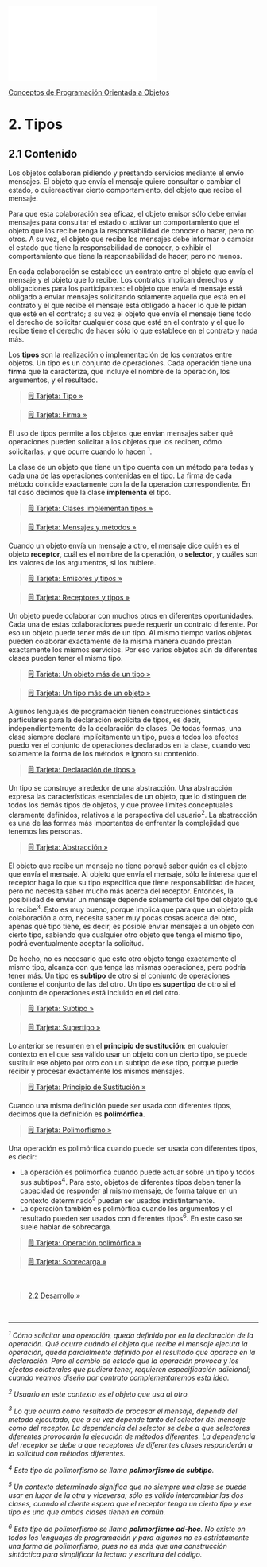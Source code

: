 ![UCU](../../Tarjetas/Tipos/logo-ucu.md)

[Conceptos de Programación Orientada a Objetos](../../)


# 2. Tipos

## 2.1 Contenido
Los objetos colaboran pidiendo y prestando servicios mediante el envío mensajes. El objeto que envía el mensaje quiere consultar o cambiar el estado, o quiereactivar cierto comportamiento, del objeto que recibe
el mensaje.

Para que esta colaboración sea eficaz, el objeto emisor sólo debe enviar mensajes para consultar el estado o
activar un comportamiento que el objeto que los recibe tenga la responsabilidad de conocer o hacer, pero no
otros. A su vez, el objeto que recibe los mensajes debe informar o cambiar el estado que tiene la responsabilidad de conocer, o exhibir el comportamiento que tiene la responsabilidad de hacer, pero no menos.

En cada colaboración se establece un contrato entre el objeto que envía el mensaje y el objeto que lo recibe. Los contratos implican derechos y obligaciones para los participantes: el objeto que envía el mensaje está obligado a enviar mensajes solicitando solamente aquello que está en el contrato y el que recibe el mensaje está obligado a hacer lo que le pidan que esté en el contrato; a su vez el objeto que envía el mensaje tiene todo el derecho de solicitar cualquier cosa que esté en el contrato y el que lo recibe tiene el derecho de hacer
sólo lo que establece en el contrato y nada más.

Los **tipos** son la realización o implementación de los contratos entre objetos. Un tipo es un conjunto de
operaciones. Cada operación tiene una **firma** que la caracteriza, que incluye el nombre de la operación, los argumentos, y el resultado.

>[🗒 Tarjeta: Tipo »](../../Tarjetas/Tipos/Tipo.md)

>[🗒 Tarjeta: Firma »](../../Tarjetas/Tipos/Firma.md)

El uso de tipos permite a los objetos que envían mensajes saber qué operaciones pueden solicitar a los objetos
que los reciben, cómo solicitarlas, y qué ocurre cuando lo hacen <sup>1</sup>.

La clase de un objeto que tiene un tipo cuenta con un método para todas y cada una de las operaciones contenidas en el tipo. La firma de cada método coincide exactamente con la de la operación correspondiente. En tal caso decimos que la clase **implementa** el tipo.

>[🗒 Tarjeta: Clases implementan tipos »](../../Tarjetas/Tipos/Clases_Implementan_Tipos.md)

>[🗒 Tarjeta: Mensajes y métodos »](../../Tarjetas/Tipos/Mensajes_Y_Metodos.md)


Cuando un objeto envía un mensaje a otro, el mensaje dice quién es el objeto **receptor**, cuál es el nombre de la operación, o **selector**, y cuáles son los valores de los argumentos, si los hubiere.

>[🗒 Tarjeta: Emisores y tipos »](../../Tarjetas/Tipos/Emisores_Y_Tipos.md)

>[🗒 Tarjeta: Receptores y tipos »](../../Tarjetas/Tipos/Receptores_Y_Tipos.md)

Un objeto puede colaborar con muchos otros en diferentes oportunidades. Cada una de estas colaboraciones puede requerir un contrato diferente. Por eso un objeto puede tener más de un tipo. Al mismo tiempo varios objetos pueden colaborar exactamente de la misma manera cuando prestan exactamente los mismos servicios. Por eso varios objetos aún de diferentes clases pueden tener el mismo tipo.

>[🗒 Tarjeta: Un objeto más de un tipo »](../../Tarjetas/Tipos/Un_Objeto_Mas_De_Un_Tipo.md)

>[🗒 Tarjeta: Un tipo más de un objeto »](../../Tarjetas/Tipos/Un_Tipo_Mas_De_Un_Objeto.md)

Algunos lenguajes de programación tienen construcciones sintácticas particulares para la declaración explícita de tipos, es decir, independientemente de la declaración de clases. De todas formas, una clase siempre declara implícitamente un tipo, pues a todos los efectos puedo ver el conjunto de operaciones declarados en la clase, cuando veo solamente la forma de los métodos e ignoro su contenido.

>[🗒 Tarjeta: Declaración de tipos »](../../Tarjetas/Tipos/Declaracion_De_Tipos.md)

Un tipo se construye alrededor de una abstracción. Una abstracción expresa las características esenciales de un objeto, que lo distinguen de todos los demás tipos de objetos, y que provee límites conceptuales claramente definidos, relativos a la perspectiva del usuario<sup>2</sup>. La abstracción es una de las formas más importantes de enfrentar la complejidad que tenemos las personas.

>[🗒 Tarjeta: Abstracción »](../../Tarjetas/Tipos/Abstraccion.md)

El objeto que recibe un mensaje no tiene porqué saber quién es el objeto que envía el mensaje. Al objeto que envía el mensaje, sólo le interesa que el receptor haga lo que su tipo especifica que tiene responsabilidad de hacer, pero no necesita saber mucho más acerca del receptor. Entonces, la posibilidad de enviar un mensaje depende solamente del tipo del objeto que lo recibe<sup>3</sup>. Esto es muy bueno, porque implica que para que un objeto pida colaboración a otro, necesita saber muy pocas cosas acerca del otro, apenas qué tipo tiene, es decir, es posible enviar mensajes a un objeto con cierto tipo, sabiendo que cualquier otro objeto que tenga el mismo tipo, podrá eventualmente aceptar la solicitud.

De hecho, no es necesario que este otro objeto tenga exactamente el mismo tipo, alcanza con que tenga las mismas operaciones, pero podría tener más. Un tipo es **subtipo** de otro si el conjunto de operaciones contiene el conjunto de las del otro. Un tipo es **supertipo** de otro si el conjunto de operaciones está incluido en el del otro.

>[🗒 Tarjeta: Subtipo »](../../Tarjetas/Tipos/Subtipo.md)

>[🗒 Tarjeta: Supertipo »](../../Tarjetas/Tipos/Supertipo.md)

Lo anterior se resumen en el **principio de sustitución**: en cualquier contexto en el que sea válido usar un objeto con un cierto tipo, se puede sustituir ese objeto por otro con un subtipo de ese tipo, porque puede recibir y procesar exactamente los mismos mensajes.

>[🗒 Tarjeta: Principio de Sustitución »](../../Tarjetas/Tipos/Principio_De_Sustitucion.md)

Cuando una misma definición puede ser usada con diferentes tipos, decimos que la definición es **polimórfica**.

>[🗒 Tarjeta: Polimorfismo »](../../Tarjetas/Tipos/Polimorfismo.md)

Una operación es polimórfica cuando puede ser usada con diferentes tipos, es decir:

- La operación es polimórfica cuando puede actuar sobre un tipo y todos sus subtipos<sup>4</sup>. Para esto, objetos de diferentes tipos deben tener la capacidad de responder al mismo mensaje, de forma talque en un contexto determinado<sup>5</sup> puedan ser usados indistintamente.
- La operación también es polimórfica cuando los argumentos y el resultado pueden ser usados con diferentes tipos<sup>6</sup>. En este caso se suele hablar de sobrecarga.

>[🗒 Tarjeta: Operación polimórfica »](../../Tarjetas/Tipos/Operacion_Polimorfica.md)

>[🗒 Tarjeta: Sobrecarga »](../../Tarjetas/Tipos/Sobrecarga.md)


<br>

> [2.2 Desarrollo »](./2_2_Desarrollo.md)

</br>

****

_<sup>1</sup> Cómo solicitar una operación, queda definido por en la declaración de la operación. Qué ocurre cuándo el objeto que recibe el mensaje ejecuta la operación, queda parcialmente definido por el resultado que aparece en la declaración. Pero el cambio de estado que la operación provoca y los efectos colaterales que pudiera tener, requieren especificación adicional; cuando veamos diseño por contrato complementaremos esta idea._

_<sup>2</sup> Usuario en este contexto es el objeto que usa al otro._

_<sup>3</sup> Lo que ocurra como resultado de procesar el mensaje, depende del método ejecutado, que a su vez depende tanto del selector del mensaje como del receptor. La dependencia del selector se debe a que selectores diferentes provocarán la ejecución de métodos diferentes. La dependencia del receptor se debe a que receptores de diferentes clases responderán a la solicitud con métodos diferentes._

_<sup>4</sup> Este tipo de polimorfismo se llama **polimorfismo de subtipo**._

_<sup>5</sup> Un contexto determinado significa que no siempre una clase se puede usar en lugar de la otra y viceversa; sólo es válido intercambiar las dos clases, cuando el cliente espera que el receptor tenga un cierto tipo y ese tipo es uno que ambas clases tienen en común._

_<sup>6</sup> Este tipo de polimorfismo se llama **polimorfismo ad-hoc**. No existe en todos los lenguajes de programación y para algunos no es estrictamente una forma de polimorfismo, pues no es más que una construcción sintáctica para simplificar la lectura y escritura del código._
